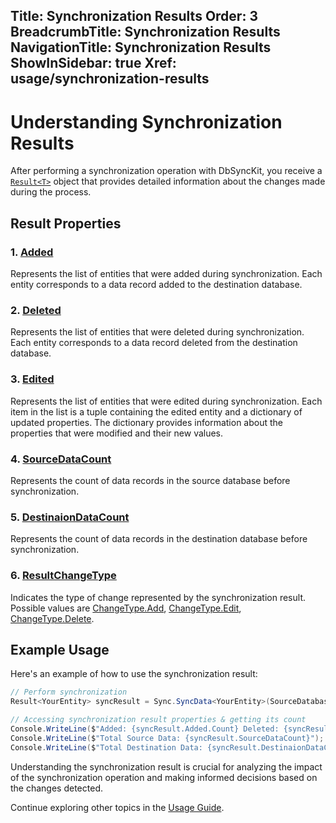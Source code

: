 ﻿﻿Title: Synchronization Results
Order: 3
BreadcrumbTitle: Synchronization Results
NavigationTitle: Synchronization Results
ShowInSidebar: true
Xref: usage/synchronization-results
---

# Understanding Synchronization Results

After performing a synchronization operation with DbSyncKit, you receive a [`Result<T>`](xref:api-DbSyncKit.Core.DataContract.Result) object that provides detailed information about the changes made during the process.

## Result<T> Properties

### 1. [Added](xref:api-DbSyncKit.Core.DataContract.Result.Added)

Represents the list of entities that were added during synchronization. Each entity corresponds to a data record added to the destination database.

### 2. [Deleted](xref:api-DbSyncKit.Core.DataContract.Result.Deleted)

Represents the list of entities that were deleted during synchronization. Each entity corresponds to a data record deleted from the destination database.

### 3. [Edited](xref:api-DbSyncKit.Core.DataContract.Result.Edited)

Represents the list of entities that were edited during synchronization. Each item in the list is a tuple containing the edited entity and a dictionary of updated properties. The dictionary provides information about the properties that were modified and their new values.

### 4. [SourceDataCount](xref:api-DbSyncKit.Core.DataContract.Result.SourceDataCount)

Represents the count of data records in the source database before synchronization.

### 5. [DestinaionDataCount](xref:api-DbSyncKit.Core.DataContract.Result.DestinaionDataCount)

Represents the count of data records in the destination database before synchronization.

### 6. [ResultChangeType](xref:api-DbSyncKit.Core.DataContract.Result.ResultChangeType)

Indicates the type of change represented by the synchronization result. Possible values are [ChangeType.Add](xref:api-DbSyncKit.Core.Enum.ChangeType.Add), [ChangeType.Edit](xref:api-DbSyncKit.Core.Enum.ChangeType.Edit), [ChangeType.Delete](xref:api-DbSyncKit.Core.Enum.ChangeType.Delete).

## Example Usage

Here's an example of how to use the synchronization result:

```csharp
// Perform synchronization
Result<YourEntity> syncResult = Sync.SyncData<YourEntity>(SourceDatabase, DestinationDatabase);

// Accessing synchronization result properties & getting its count
Console.WriteLine($"Added: {syncResult.Added.Count} Deleted: {syncResult.Deleted.Count}");
Console.WriteLine($"Total Source Data: {syncResult.SourceDataCount}");
Console.WriteLine($"Total Destination Data: {syncResult.DestinaionDataCount}");
```

Understanding the synchronization result is crucial for analyzing the impact of the synchronization operation and making informed decisions based on the changes detected.

Continue exploring other topics in the [Usage Guide](xref:usage).